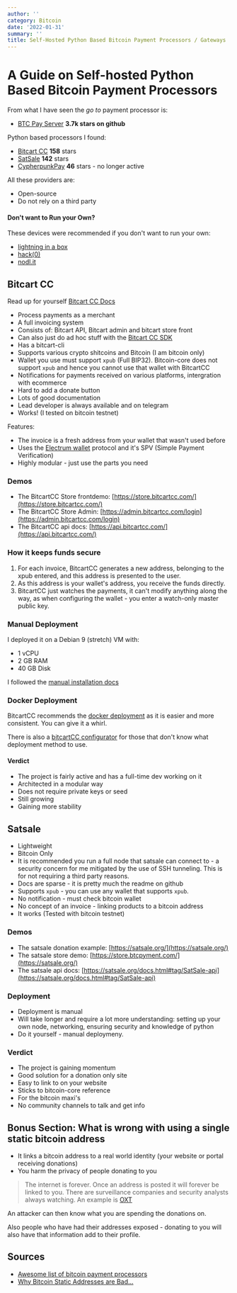 ```yaml
---
author: ''
category: Bitcoin
date: '2022-01-31'
summary: ''
title: Self-Hosted Python Based Bitcoin Payment Processors / Gateways
---
```


# A Guide on Self-hosted Python Based Bitcoin Payment Processors

From what I have seen the _go to_ payment processor is:

* [BTC Pay Server](https://btcpayserver.org/) **3.7k stars on github**

Python based processors I found:

* [Bitcart CC](https://bitcartcc.com/) **158** stars
* [SatSale](https://github.com/nickfarrow/SatSale) **142** stars
* [CypherpunkPay](https://cypherpunkpay.org/) **46** stars - no longer active

All these providers are:

* Open-source
* Do not rely on a third party

#### Don't want to Run your Own?

These devices were recommended if you don't want to run your own:

* [lightning in a box](https://lightninginabox.co/product/lightning-in-a-box/)
* [hack(0)](https://www.dglab.com/en/works/hack0)
* [nodl.it](https://www.nodl.it/)

## Bitcart CC

Read up for yourself [Bitcart CC Docs](https://docs.bitcartcc.com/)

* Process payments as a merchant
* A full invoicing system
* Consists of: Bitcart API, Bitcart admin and bitcart store front
* Can also just do ad hoc stuff with the [Bitcart CC SDK](https://sdk.bitcartcc.com/en/latest/)
* Has a bitcart-cli
* Supports various crypto shitcoins and Bitcoin (I am bitcoin only)
* Wallet you use must support `xpub` (Full BIP32). Bitcoin-core does not support `xpub` and hence you cannot use that wallet with BitcartCC
* Notifications for payments received on various platforms, intergration with ecommerce
* Hard to add a donate button
* Lots of good documentation
* Lead developer is always available and on telegram
* Works! (I tested on bitcoin testnet)

Features:

* The invoice is a fresh address from your wallet that wasn't used before
* Uses the [Electrum wallet](https://electrum.org/#home) protocol and it's SPV (Simple Payment Verification)
* Highly modular - just use the parts you need

### Demos

* The BitcartCC Store frontdemo: [https://store.bitcartcc.com/](https://store.bitcartcc.com/)
* The BitcartCC Store Admin: [https://admin.bitcartcc.com/login](https://admin.bitcartcc.com/login)
* The BitcartCC api docs: [https://api.bitcartcc.com/](https://api.bitcartcc.com/)

### How it keeps funds secure

1. For each invoice, BitcartCC generates a new address, belonging to the xpub entered, and this address is presented to the user.
2. As this address is your wallet's address, you receive the funds directly.
3. BitcartCC just watches the payments, it can't modify anything along the way, as when configuring the wallet - you enter a watch-only master public key.

### Manual Deployment

I deployed it on a Debian 9 (stretch) VM with:

* 1 vCPU
* 2 GB RAM
* 40 GB Disk

I followed the [manual installation docs](https://docs.bitcartcc.com/deployment/manual#typical-manual-installation)

### Docker Deployment

BitcartCC recommends the [docker deployment](https://docs.bitcartcc.com/deployment/docker) as it is easier and more consistent. You can give it a whirl.

There is also a [bitcartCC configurator](https://configurator.bitcartcc.com) for those that don't know what deployment method to use.

#### Verdict

* The project is fairly active and has a full-time dev working on it
* Architected in a modular way
* Does not require private keys or seed
* Still growing
* Gaining more stability

## Satsale

* Lightweight
* Bitcoin Only
* It is recommended you run a full node that satsale can connect to - a security concern for me mitigated by the use of SSH tunneling. This is for not requiring a third party reasons.
* Docs are sparse - it is pretty much the readme on github
* Supports `xpub` - you can use any wallet that supports `xpub`.
* No notification - must check bitcoin wallet
* No concept of an invoice - linking products to a bitcoin address
* It works (Tested with bitcoin testnet)

### Demos

* The satsale donation example: [https://satsale.org/](https://satsale.org/)
* The satsale store demo: [https://store.btcpyment.com/](https://satsale.org/)
* The satsale api docs: [https://satsale.org/docs.html#tag/SatSale-api](https://satsale.org/docs.html#tag/SatSale-api)

### Deployment

* Deployment is manual
* Will take longer and require a lot more understanding: setting up your own node, networking, ensuring security and knowledge of python
* Do it yourself - manual deploymeny.

### Verdict

* The project is gaining momentum
* Good solution for a donation only site
* Easy to link to on your website
* Sticks to bitcoin-core reference
* For the bitcoin maxi's
* No community channels to talk and get info

## Bonus Section: What is wrong with using a single static bitcoin address

* It links a bitcoin address to a real world identity (your website or portal receiving donations)
* You harm the privacy of people donating to you

> The internet is forever. Once an address is posted it will forever be linked to you. There are surveillance companies and security analysts always watching. An example is [OXT](https://oxt.me/notes)

An attacker can then know what you are spending the donations on.

Also people who have had their addresses exposed - donating to you will also have that information add to their profile.

## Sources

* [Awesome list of bitcoin payment processors](https://github.com/alexk111/awesome-bitcoin-payment-processors)
* [Why Bitcoin Static Addresses are Bad...](https://www.ministryofnodes.com.au/bitcoin-static-donation-addresses-suck)